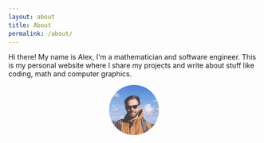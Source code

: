 ```yaml
---
layout: about
title: About
permalink: /about/
---
```


Hi there! My name is Alex, I'm a mathematician and software engineer. This is my personal website where I share my projects and write about stuff like coding, math and computer graphics. 

<img style="border-radius: 50%; margin-left: 40%" src="/assets/images/avatar-pfalz.jpg" width="20%">
